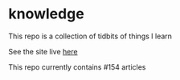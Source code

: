 # knowledge

This repo is a collection of tidbits of things I learn

See the site live [here](https://mark1626.github.io/knowledge/)

This repo currently contains #154 articles

